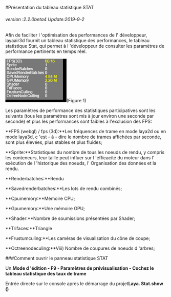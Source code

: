 #Présentation du tableau statistique STAT

###### *version :2.2.0beta4   Update:2019-9-2*

Afin de faciliter l 'optimisation des performances de l' développeur, layaair3d fournit un tableau statistique des performances, le tableau statistique Stat, qui permet à l 'développeur de consulter les paramètres de performance pertinents en temps réel.

​![图](img/1.png)(Figure 1)

Les paramètres de performance des statistiques participatives sont les suivants (tous les paramètres sont mis à jour environ une seconde par seconde) et plus les performances sont faibles à l'exclusion des FPS:

​**FPS (webgl) / fps (3d):**Les fréquences de trame en mode laya2d ou en mode laya3d, c 'est - à - dire le nombre de trames affichées par seconde, sont plus élevées, plus stables et plus fluides;

​**Sprite:**Statistiques du nombre de tous les noeuds de rendu, y compris les conteneurs, leur taille peut influer sur l 'efficacité du moteur dans l' exécution de l 'historique des noeuds, l' Organisation des données et la rendu.

​**Renderbatches:**Rendu

​**Savedrenderbatches:**Les lots de rendu combinés;

​**Cpumemory:**Mémoire CPU;

​**Gpumemory:**Une mémoire GPU;

​**Shader:**Nombre de soumissions présentées par Shader;

​**Trifaces:**Triangle

​**Frustumculing:**Les caméras de visualisation du cône de coupe;

​**Octreenodeculing:**Viii) Nombre de coupures de noeuds d 'arbres;

###Comment ouvrir le panneau statistique STAT

Un.**Mode d 'édition - F9 - Paramètres de prévisualisation - Cochez le tableau statistique des taux de trame**	

Entrée directe sur le console après le démarrage du projet**Laya. Stat.show ()**

##### 	